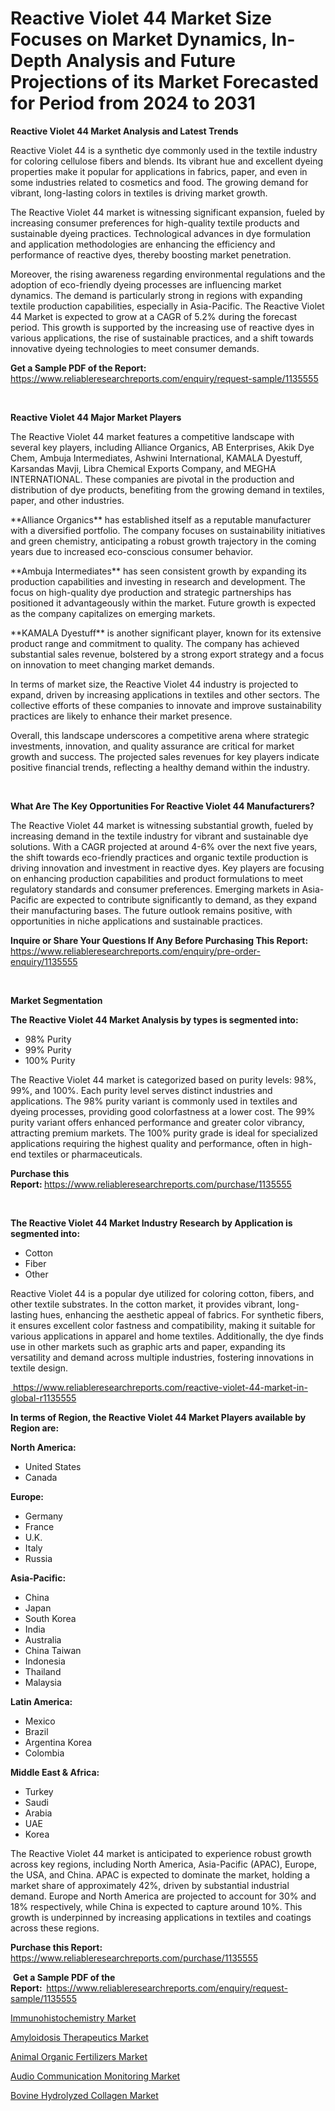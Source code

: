 <p><h1>Reactive Violet 44 Market Size Focuses on Market Dynamics, In-Depth Analysis and Future Projections of its Market Forecasted for Period from 2024 to 2031</h1></p><p><strong>Reactive Violet 44 Market Analysis and Latest Trends</strong></p>
<p><p>Reactive Violet 44 is a synthetic dye commonly used in the textile industry for coloring cellulose fibers and blends. Its vibrant hue and excellent dyeing properties make it popular for applications in fabrics, paper, and even in some industries related to cosmetics and food. The growing demand for vibrant, long-lasting colors in textiles is driving market growth. </p><p>The Reactive Violet 44 market is witnessing significant expansion, fueled by increasing consumer preferences for high-quality textile products and sustainable dyeing practices. Technological advances in dye formulation and application methodologies are enhancing the efficiency and performance of reactive dyes, thereby boosting market penetration. </p><p>Moreover, the rising awareness regarding environmental regulations and the adoption of eco-friendly dyeing processes are influencing market dynamics. The demand is particularly strong in regions with expanding textile production capabilities, especially in Asia-Pacific. The Reactive Violet 44 Market is expected to grow at a CAGR of 5.2% during the forecast period. This growth is supported by the increasing use of reactive dyes in various applications, the rise of sustainable practices, and a shift towards innovative dyeing technologies to meet consumer demands.</p></p>
<p><strong>Get a Sample PDF of the Report:&nbsp;</strong> <a href="https://www.reliableresearchreports.com/enquiry/request-sample/1135555?utm_campaign=116&utm_medium=2&utm_source=Github&utm_content=ia&utm_term=20122024&utm_id=reactive-violet-44">https://www.reliableresearchreports.com/enquiry/request-sample/1135555</a></p>
<p>&nbsp;</p>
<p><strong>Reactive Violet 44 Major Market Players</strong></p>
<p><p>The Reactive Violet 44 market features a competitive landscape with several key players, including Alliance Organics, AB Enterprises, Akik Dye Chem, Ambuja Intermediates, Ashwini International, KAMALA Dyestuff, Karsandas Mavji, Libra Chemical Exports Company, and MEGHA INTERNATIONAL. These companies are pivotal in the production and distribution of dye products, benefiting from the growing demand in textiles, paper, and other industries.</p><p>**Alliance Organics** has established itself as a reputable manufacturer with a diversified portfolio. The company focuses on sustainability initiatives and green chemistry, anticipating a robust growth trajectory in the coming years due to increased eco-conscious consumer behavior. </p><p>**Ambuja Intermediates** has seen consistent growth by expanding its production capabilities and investing in research and development. The focus on high-quality dye production and strategic partnerships has positioned it advantageously within the market. Future growth is expected as the company capitalizes on emerging markets.</p><p>**KAMALA Dyestuff** is another significant player, known for its extensive product range and commitment to quality. The company has achieved substantial sales revenue, bolstered by a strong export strategy and a focus on innovation to meet changing market demands.</p><p>In terms of market size, the Reactive Violet 44 industry is projected to expand, driven by increasing applications in textiles and other sectors. The collective efforts of these companies to innovate and improve sustainability practices are likely to enhance their market presence.</p><p>Overall, this landscape underscores a competitive arena where strategic investments, innovation, and quality assurance are critical for market growth and success. The projected sales revenues for key players indicate positive financial trends, reflecting a healthy demand within the industry.</p></p>
<p>&nbsp;</p>
<p><strong>What Are The Key Opportunities For Reactive Violet 44 Manufacturers?</strong></p>
<p><p>The Reactive Violet 44 market is witnessing substantial growth, fueled by increasing demand in the textile industry for vibrant and sustainable dye solutions. With a CAGR projected at around 4-6% over the next five years, the shift towards eco-friendly practices and organic textile production is driving innovation and investment in reactive dyes. Key players are focusing on enhancing production capabilities and product formulations to meet regulatory standards and consumer preferences. Emerging markets in Asia-Pacific are expected to contribute significantly to demand, as they expand their manufacturing bases. The future outlook remains positive, with opportunities in niche applications and sustainable practices.</p></p>
<p><strong>Inquire or Share Your Questions If Any Before Purchasing This Report:</strong> <a href="https://www.reliableresearchreports.com/enquiry/pre-order-enquiry/1135555?utm_campaign=116&utm_medium=2&utm_source=Github&utm_content=ia&utm_term=20122024&utm_id=reactive-violet-44">https://www.reliableresearchreports.com/enquiry/pre-order-enquiry/1135555</a></p>
<p>&nbsp;</p>
<p><strong>Market Segmentation</strong></p>
<p><strong>The Reactive Violet 44 Market Analysis by types is segmented into:</strong></p>
<p><ul><li>98% Purity</li><li>99% Purity</li><li>100% Purity</li></ul></p>
<p><p>The Reactive Violet 44 market is categorized based on purity levels: 98%, 99%, and 100%. Each purity level serves distinct industries and applications. The 98% purity variant is commonly used in textiles and dyeing processes, providing good colorfastness at a lower cost. The 99% purity variant offers enhanced performance and greater color vibrancy, attracting premium markets. The 100% purity grade is ideal for specialized applications requiring the highest quality and performance, often in high-end textiles or pharmaceuticals.</p></p>
<p><strong>Purchase this Report:&nbsp;</strong><a href="https://www.reliableresearchreports.com/purchase/1135555?utm_campaign=116&utm_medium=2&utm_source=Github&utm_content=ia&utm_term=20122024&utm_id=reactive-violet-44">https://www.reliableresearchreports.com/purchase/1135555</a></p>
<p>&nbsp;</p>
<p><strong>The Reactive Violet 44 Market Industry Research by Application is segmented into:</strong></p>
<p><ul><li>Cotton</li><li>Fiber</li><li>Other</li></ul></p>
<p><p>Reactive Violet 44 is a popular dye utilized for coloring cotton, fibers, and other textile substrates. In the cotton market, it provides vibrant, long-lasting hues, enhancing the aesthetic appeal of fabrics. For synthetic fibers, it ensures excellent color fastness and compatibility, making it suitable for various applications in apparel and home textiles. Additionally, the dye finds use in other markets such as graphic arts and paper, expanding its versatility and demand across multiple industries, fostering innovations in textile design.</p></p>
<p><a href="https://www.reliableresearchreports.com/reactive-violet-44-market-in-global-r1135555?utm_campaign=116&utm_medium=2&utm_source=Github&utm_content=ia&utm_term=20122024&utm_id=reactive-violet-44">&nbsp;https://www.reliableresearchreports.com/reactive-violet-44-market-in-global-r1135555</a></p>
<p><strong>In terms of Region, the Reactive Violet 44 Market Players available by Region are:</strong></p>
<p>
    <p> <strong> North America: </strong>
        <ul>
            <li>United States</li>
            <li>Canada</li>
        </ul>
        </p> 
    <p> <strong> Europe: </strong>
        <ul>
            <li>Germany</li>
            <li>France</li>
            <li>U.K.</li>
            <li>Italy</li>
            <li>Russia</li>
        </ul>
        </p> 
    <p> <strong> Asia-Pacific: </strong>
        <ul>
            <li>China</li>
            <li>Japan</li>
            <li>South Korea</li>
            <li>India</li>
            <li>Australia</li>
            <li>China Taiwan</li>
            <li>Indonesia</li>
            <li>Thailand</li>
            <li>Malaysia</li>
        </ul>
        </p> 
    <p> <strong> Latin America: </strong>
        <ul>
            <li>Mexico</li>
            <li>Brazil</li>
            <li>Argentina Korea</li>
            <li>Colombia</li>
        </ul>
        </p> 
    <p> <strong> Middle East & Africa: </strong>
        <ul>
            <li>Turkey</li>
            <li>Saudi</li>
            <li>Arabia</li>
            <li>UAE</li>
            <li>Korea</li>
        </ul>
    </p>
    </p>
<p><p>The Reactive Violet 44 market is anticipated to experience robust growth across key regions, including North America, Asia-Pacific (APAC), Europe, the USA, and China. APAC is expected to dominate the market, holding a market share of approximately 42%, driven by substantial industrial demand. Europe and North America are projected to account for 30% and 18% respectively, while China is expected to capture around 10%. This growth is underpinned by increasing applications in textiles and coatings across these regions.</p></p>
<p><strong>Purchase this Report: </strong><a href="https://www.reliableresearchreports.com/purchase/1135555?utm_campaign=116&utm_medium=2&utm_source=Github&utm_content=ia&utm_term=20122024&utm_id=reactive-violet-44">https://www.reliableresearchreports.com/purchase/1135555</a></p>
<p>&nbsp;<strong>Get a Sample PDF of the Report:&nbsp;&nbsp;</strong><a href="https://www.reliableresearchreports.com/enquiry/request-sample/1135555?utm_campaign=116&utm_medium=2&utm_source=Github&utm_content=ia&utm_term=20122024&utm_id=reactive-violet-44">https://www.reliableresearchreports.com/enquiry/request-sample/1135555</a></p>
<p><strong></strong></p>
<p><p><a href="https://www.linkedin.com/pulse/immunohistochemistry-revenue-growth-report-2024-2031-salesurv-ur1ke?utm_campaign=116&utm_medium=2&utm_source=Github&utm_content=ia&utm_term=20122024&utm_id=reactive-violet-44">Immunohistochemistry Market</a></p><p><a href="https://www.linkedin.com/pulse/amyloidosis-therapeutics-market-report-in-depth-trends-insights-1pone?utm_campaign=116&utm_medium=2&utm_source=Github&utm_content=ia&utm_term=20122024&utm_id=reactive-violet-44">Amyloidosis Therapeutics Market</a></p><p><a href="https://github.com/rodinayygacklezi/Market-Research-Report-List-1/blob/main/animal-organic-fertilizers-market.md?utm_campaign=116&utm_medium=2&utm_source=Github&utm_content=ia&utm_term=20122024&utm_id=reactive-violet-44">Animal Organic Fertilizers Market</a></p><p><a href="https://www.linkedin.com/pulse/audio-communication-monitoring-market-revolution-size-share-emerging-uzgsf?utm_campaign=116&utm_medium=2&utm_source=Github&utm_content=ia&utm_term=20122024&utm_id=reactive-violet-44">Audio Communication Monitoring Market</a></p><p><a href="https://github.com/flnordan65e0/Market-Research-Report-List-1/blob/main/bovine-hydrolyzed-collagen-market.md?utm_campaign=116&utm_medium=2&utm_source=Github&utm_content=ia&utm_term=20122024&utm_id=reactive-violet-44">Bovine Hydrolyzed Collagen Market</a></p></p>
